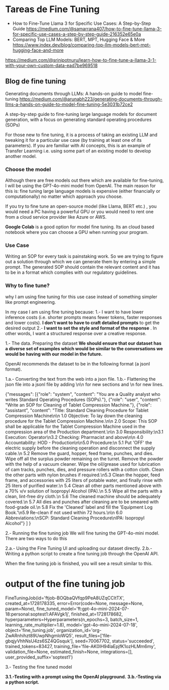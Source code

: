 # Tareas de Fine Tuning

- How to Fine-Tune Llama 3 for Specific Use Cases: A Step-by-Step Guide
https://medium.com/@samarrana407/how-to-fine-tune-llama-3-for-specific-use-cases-a-step-by-step-guide-216352e65e0a
- Comparing Top LLM Models: BERT, MPT, Hugging Face & More
https://www.index.dev/blog/comparing-top-llm-models-bert-mpt-hugging-face-and-more

https://medium.com/@srinipotnuru/learn-how-to-fine-tune-a-llama-3-1-with-your-own-custom-data-ead7be969518

## Blog de fine tuning
Generating documents through LLMs: A hands-on guide to model fine-tuning
https://medium.com/@arunabh223/generating-documents-through-llms-a-hands-on-guide-to-model-fine-tuning-5e3031b72ce2

A step-by-step guide to fine-tuning large language models for document generation, with a focus on generating standard operating procedures (SOPs)

For those new to fine tuning, it is a process of taking an existing LLM and tweaking it for a particular use case (by training at least one of its parameters). If you are familiar with AI concepts, this is an example of Transfer Learning i.e. using some part of an existing model to develop another model.

### Choose the model

Although there are free models out there which are available for fine-tuning, I will be using the GPT-4o-mini model from OpenAI. The main reason for this is: fine tuning large language models is expensive (either financially or computationally) no matter which approach you choose.

If you try to fine tune an open-source model (like Llama, BERT etc.) , you would need a PC having a powerful GPU or you would need to rent one from a cloud service provider like Azure or AWS.

**Google Colab** is a good option for model fine tuning. Its an cloud based notebook where you can choose a GPU when running your program. 

### Use Case
Writing an SOP for every task is painstaking work. So we are trying to figure out a solution through which we can generate them by entering a simple prompt.
The generated SOP should contain the relevant content and it has to be in a format which complies with our regulatory guidelines.

### Why to fine tune?
why I am using fine tuning for this use case instead of something simpler like prompt engineering.

In my case I am using fine tuning because:
1.- I want to have lower inference costs (i.e. shorter prompts means fewer tokens, faster responses and lower costs). **I don’t want to have to craft detailed prompts** to get the desired output
2.- **I want to set the style and format of the response** . In other words, I want a structured response over a creative response.

1.- The data. Preparing the dataset
**We should ensure that our dataset has a diverse set of examples which would be similar to the conversations we would be having with our model in the future.**

OpenAI recommends the dataset to be in the following format (a jsonl format).

1.a.- Converting the text from the web into a json file.
1.b.- Flattening the json file into a jsonl file by adding \n\n for new sections and \n for new lines.

{"messages": 
   [{"role": "system", 
   "content": "You are a Quality analyst who writes Standard Operating Procedures (SOPs)."}, 
   {"role": "user", 
   "content": "Write an SOP for Cleaning of Tablet Compression Machine."}, 
   {"role": "assistant", 
   "content": "Title: Standard Cleaning Procedure for Tablet Compression Machine\n\n
   1.0 Objective: To lay down the cleaning procedure for the Tablet Compression Machine.\n\n
   2.0 Scope: This SOP shall be applicable for the Tablet Compression Machine used in the compression area of the Production department.\n\n
   3.0 Responsibility:\n3.1 Execution: Operator\n3.2 Checking: Pharmacist and above\n\n
   4.0 Accountability: HOD - Production\n\n5.0 Procedure:\n
   5.1 Put 'OFF' the electric supply before the cleaning operation and disconnect the supply cable.\n
   5.2 Remove the guard, hopper, feed frame, punches, and dies. Wipe off all the surplus powder remaining on the turret. Remove the powder with the help of a vacuum cleaner. Wipe the oil/grease used for lubrication of cam tracks, punches, dies, and pressure rollers with a cotton cloth. Clean the other parts with nylon brushes if required.\n5.3 Clean the hopper, feed frame, and accessories with 25 liters of potable water, and finally rinse with 25 liters of purified water.\n
   5.4 Clean all other parts mentioned above with a 70% v/v solution of Isopropyl Alcohol (IPA).\n
   5.5 Wipe all the parts with a clean, lint-free dry cloth.\n
   5.6 The cleaned machine should be adequately covered.\n
   5.7 All dies and punches after cleaning are to be smeared with food-grade oil.\n
   5.8 Fix the 'Cleaned' label and fill the 'Equipment Log Book.'\n5.9 Re-clean if not used within 72 hours.\n\n
   6.0 Abbreviations:\nSCP: Standard Cleaning Procedure\nIPA: Isopropyl Alcohol"}
   ]
}


2.- Running the fine tuning job
We will fine tuning the GPT-4o-mini model. There are two ways to do this

2.a.-    Using the Fine Tuning UI and uploading our dataset directly.
2.b.-    Writing a python script to create a fine tuning job through the OpenAI API.

When the fine tuning job is finished, you will see a result similar to this.
# output of the fine tuning job
FineTuningJob(id='ftjob-BOQbaQVfqp9PeA8UZqCCItTX', created_at=1728178335, error=Error(code=None, message=None, param=None), fine_tuned_model='ft:gpt-4o-mini-2024-07-18:personal:soptest1:AFAVgk1j', finished_at=1728178682, hyperparameters=Hyperparameters(n_epochs=3, batch_size=1, learning_rate_multiplier=1.8), model='gpt-4o-mini-2024-07-18', object='fine_tuning.job', organization_id='org-ZwARnhihzt89UwpNhgmloWQ5', result_files=['file-gbqjyVhhNsU4zs6SZ4QGsquk'], seed=70067702, status='succeeded', trained_tokens=83427, training_file='file-AK0IH94laEpjfK1ozHLMm6my', validation_file=None, estimated_finish=None, integrations=[], user_provided_suffix='soptest1')

3.- Testing the fine tuned model

**3.1.-Testing with a prompt using the OpenAI playground.**
**3.b.-Testing via a python script.**
